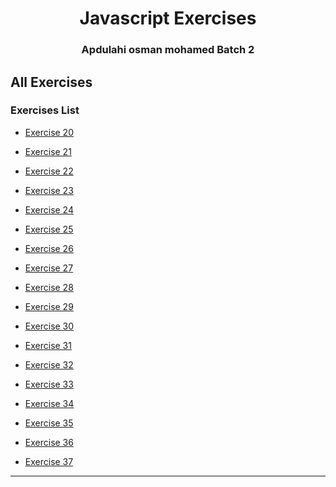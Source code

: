 <a id="readme-top"></a>
<div align="center">
<h1> Javascript Exercises</h1>
  <h3 align="center">Apdulahi osman mohamed<strong> Batch 2</strong></h3>
</div>

## All Exercises

### Exercises List

- [Exercise 20](https://github.com/azzatosma/dugsiiye-js-exercises/blob/main/exe20)  

- [Exercise 21](https://github.com/azzatosma/dugsiiye-js-exercises/blob/main/exe21)  

- [Exercise 22](https://github.com/azzatosma/dugsiiye-js-exercises/blob/main/exe22)  

- [Exercise 23](https://github.com/azzatosma/dugsiiye-js-exercises/blob/main/exe23)  

- [Exercise 24](https://github.com/azzatosma/dugsiiye-js-exercises/blob/main/exe24)

- [Exercise 25](https://github.com/azzatosma/dugsiiye-js-exercises/blob/main/exe25)  

- [Exercise 26](https://github.com/azzatosma/dugsiiye-js-exercises/blob/main/exe26)  

- [Exercise 27](https://github.com/azzatosma/dugsiiye-js-exercises/blob/main/exe27)

- [Exercise 28](https://github.com/azzatosma/dugsiiye-js-exercises/blob/main/exe28)

- [Exercise 29](https://github.com/azzatosma/dugsiiye-js-exercises/blob/main/exe29)

- [Exercise 30](https://github.com/azzatosma/dugsiiye-js-exercises/blob/main/exe30)

- [Exercise 31](https://github.com/azzatosma/dugsiiye-js-exercises/blob/main/exe31)

- [Exercise 32](https://github.com/azzatosma/dugsiiye-js-exercises/blob/main/exe32)

- [Exercise 33](https://github.com/azzatosma/dugsiiye-js-exercises/blob/main/exe33)

- [Exercise 34](https://github.com/azzatosma/dugsiiye-js-exercises/blob/main/exe34)

- [Exercise 35](https://github.com/azzatosma/dugsiiye-js-exercises/blob/main/exe35)

- [Exercise 36](https://github.com/azzatosma/dugsiiye-js-exercises/blob/main/exe36)

- [Exercise 37](https://github.com/azzatosma/dugsiiye-js-exercises/blob/main/exe37)


---





